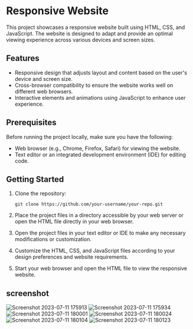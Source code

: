 

# Responsive Website

This project showcases a responsive website built using HTML, CSS, and JavaScript. The website is designed to adapt and provide an optimal viewing experience across various devices and screen sizes.

## Features

- Responsive design that adjusts layout and content based on the user's device and screen size.
- Cross-browser compatibility to ensure the website works well on different web browsers.
- Interactive elements and animations using JavaScript to enhance user experience.

## Prerequisites

Before running the project locally, make sure you have the following:

- Web browser (e.g., Chrome, Firefox, Safari) for viewing the website.
- Text editor or an integrated development environment (IDE) for editing code.

## Getting Started

1. Clone the repository:

   ```shell
   git clone https://github.com/your-username/your-repo.git

2. Place the project files in a directory accessible by your web server or open the HTML file directly in your web browser.

3. Open the project files in your text editor or IDE to make any necessary modifications or customization.

4. Customize the HTML, CSS, and JavaScript files according to your design preferences and website requirements.

5. Start your web browser and open the HTML file to view the responsive website.

## screenshot

![Screenshot 2023-07-11 175913](https://github.com/yagnikdevani00/responsive-website-html-css/assets/133557751/0b9e8ee0-6f3e-4c8d-bacc-3e10566faa7f)
![Screenshot 2023-07-11 175934](https://github.com/yagnikdevani00/responsive-website-html-css/assets/133557751/8c950397-5cdc-4742-bbf2-895b06cf8649)
![Screenshot 2023-07-11 180001](https://github.com/yagnikdevani00/responsive-website-html-css/assets/133557751/eb228c6d-c8dd-43ee-b8b8-c2e94d676de4)
![Screenshot 2023-07-11 180024](https://github.com/yagnikdevani00/responsive-website-html-css/assets/133557751/c71234bc-0797-4e8c-b247-055ba091d350)
![Screenshot 2023-07-11 180104](https://github.com/yagnikdevani00/responsive-website-html-css/assets/133557751/10cbb5e2-4cf9-4bc7-bb42-5caf20b6715c)
![Screenshot 2023-07-11 180123](https://github.com/yagnikdevani00/responsive-website-html-css/assets/133557751/eda7397c-bc2a-4bcb-9413-bb4ddaa08c1f)
